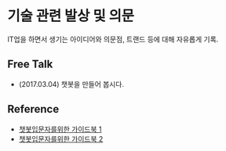 # 기술 관련 발상 및 의문

IT업을 하면서 생기는 아이디어와 의문점, 트랜드 등에 대해 자유롭게 기록.

## Free Talk

* (2017.03.04) 챗봇을 만들어 봅시다.

## Reference

* [챗봇입문자를위한 가이드북 1](https://brunch.co.kr/@five0203/22)
* [챗봇입문자를위한 가이드북 2](https://brunch.co.kr/@five0203/23)


